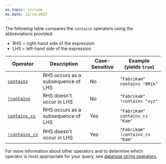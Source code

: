 ```yaml
---
ms.topic: include
ms.date: 12/14/2022
---
```


The following table compares the `contains` operators using the abbreviations provided:

* RHS = right-hand side of the expression
* LHS = left-hand side of the expression

|Operator   |Description   |Case-Sensitive  |Example (yields `true`)  |
|-----------|--------------|----------------|-------------------------|
|[`contains`](../kusto/query/contains-operator.md) |RHS occurs as a subsequence of LHS |No |`"FabriKam" contains "BRik"`|
|[`!contains`](../kusto/query/not-contains-operator.md) |RHS doesn't occur in LHS |No |`"Fabrikam" !contains "xyz"`|
|[`contains_cs`](../kusto/query/contains-cs-operator.md) |RHS occurs as a subsequence of LHS |Yes |`"FabriKam" contains_cs "Kam"`|
|[`!contains_cs`](../kusto/query/not-contains-cs-operator.md)   |RHS doesn't occur in LHS |Yes |`"Fabrikam" !contains_cs "Kam"`|

For more information about other operators and to determine which operator is most appropriate for your query, see [datatype string operators](../kusto/query/datatypes-string-operators.md).
